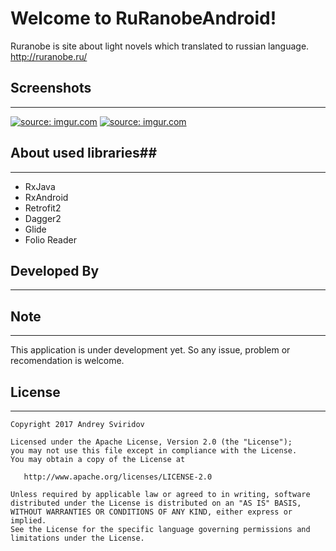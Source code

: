 **Welcome to RuRanobeAndroid!**
===================

Ruranobe is site about light novels which translated to russian language. 
http://ruranobe.ru/
## **Screenshots** ##
----------
<a href="http://imgur.com/qxuMLC5"><img src="http://i.imgur.com/qxuMLC5.png" title="source: imgur.com" /></a>
<a href="http://imgur.com/fO0yNFE"><img src="http://i.imgur.com/fO0yNFE.png" title="source: imgur.com" /></a>

## **About used libraries**##
----------


 - RxJava
 - RxAndroid
 - Retrofit2
 - Dagger2
 - Glide
 - Folio Reader

## **Developed By** ##
----------


**Note**
--------
----------

This application is under development yet. So any issue, problem or recomendation is welcome. 
## **License** ##
----------


    Copyright 2017 Andrey Sviridov

    Licensed under the Apache License, Version 2.0 (the "License");
    you may not use this file except in compliance with the License.
    You may obtain a copy of the License at
    
       http://www.apache.org/licenses/LICENSE-2.0
    
    Unless required by applicable law or agreed to in writing, software
    distributed under the License is distributed on an "AS IS" BASIS,
    WITHOUT WARRANTIES OR CONDITIONS OF ANY KIND, either express or implied.
    See the License for the specific language governing permissions and
    limitations under the License.
